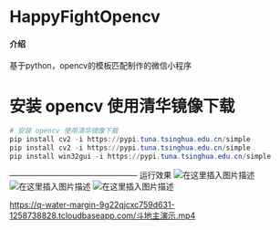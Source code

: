 # HappyFightOpencv

#### 介绍
基于python，opencv的模板匹配制作的微信小程序

# 安装 opencv 使用清华镜像下载
```powershell
# 安装 opencv 使用清华镜像下载
pip install cv2 -i https://pypi.tuna.tsinghua.edu.cn/simple
pip install cv2 -i https://pypi.tuna.tsinghua.edu.cn/simple
pip install win32gui -i https://pypi.tuna.tsinghua.edu.cn/simple
```
————————————————
运行效果
![在这里插入图片描述](https://img-blog.csdnimg.cn/20210305170936284.png?x-oss-process=image/watermark,type_ZmFuZ3poZW5naGVpdGk,shadow_10,text_aHR0cHM6Ly9ibG9nLmNzZG4ubmV0L3FxXzM3NjE0MjU5,size_16,color_FFFFFF,t_70)
![在这里插入图片描述](https://img-blog.csdnimg.cn/20210305171315796.png?x-oss-process=image/watermark,type_ZmFuZ3poZW5naGVpdGk,shadow_10,text_aHR0cHM6Ly9ibG9nLmNzZG4ubmV0L3FxXzM3NjE0MjU5,size_16,color_FFFFFF,t_70)
![在这里插入图片描述](https://img-blog.csdnimg.cn/20210305180702619.png?x-oss-process=image/watermark,type_ZmFuZ3poZW5naGVpdGk,shadow_10,text_aHR0cHM6Ly9ibG9nLmNzZG4ubmV0L3FxXzM3NjE0MjU5,size_16,color_FFFFFF,t_70)

https://q-water-margin-9g22qjcxc759d631-1258738828.tcloudbaseapp.com/斗地主演示.mp4